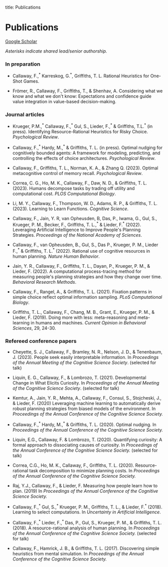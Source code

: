 title: Publications

# Publications

[Google Scholar](https://scholar.google.com/citations?user=oX7L_mMAAAAJ&hl=en&oi=ao)

_Asterisks indicate shared lead/senior authorship._


### In preparation

- Callaway, F.,<sup>&ast;</sup> Karreskog, G.<sup>&ast;</sup>, Griffiths, T. L. Rational Heuristics for One-Shot Games. [<span class="fa fa-file"></span>](https://gustavkarreskog.com/files/jmp_karreskog.pdf)

- Frömer, R., Callaway, F., Griffiths, T., & Shenhav, A. Considering what we know and what we don't know: Expectations and confidence guide value integration in value-based decision-making. [<span class="fa fa-file"></span>](https://psyarxiv.com/2sqyt)

### Journal articles

- Krueger, P.M.,<sup>&ast;</sup> Callaway, F.,<sup>&ast;</sup> Gul, S., Lieder, F.,<sup>&ast;</sup> & Griffiths, T.L.<sup>&ast;</sup> (in press). Identifying Resource-Rational Heuristics for Risky Choice. _Psychological Review_. [<span class="fa fa-file"></span>](https://psyarxiv.com/mg7dn)

-   Callaway, F.,<sup>&ast;</sup> Hardy, M.,<sup>&ast;</sup> & Griffiths, T. L. (in press). Optimal nudging for cognitively bounded agents: A framework for modeling, predicting, and controlling the effects of choice architectures. _Psychological Review_. [<span class="fa fa-file"></span>](https://psyarxiv.com/7ahdc)

- Callaway, F., Griffiths, T. L., Norman, K. A., & Zhang Q. (2023). Optimal metacognitive control of memory recall. _Psychological Review_. [<span class="fa fa-file"></span>](https://fredcallaway.com/pdfs/callaway2023metamemory.pdf)

- Correa, C. G., Ho, M. K., Callaway, F., Daw, N. D., & Griffiths, T. L. (2023). Humans decompose tasks by trading off utility and computational cost. _PLOS Computational Biology_. [<span class="fa fa-file"></span>](https://fredcallaway.com/pdfs/correa2023humans.pdf)

- Li, M. Y., Callaway, F., Thompson, W. D., Adams, R. P., & Griffiths, T. L. (2023). Learning to Learn Functions. _Cognitive Science_. [<span class="fa fa-file"></span>](https://onlinelibrary.wiley.com/doi/epdf/10.1111/cogs.13262)

- Callaway, F., Jain, Y. R, van Opheusden, B, Das, P., Iwama, G., Gul, S., Krueger, P. M., Becker, F., Griffiths, T. L.,<sup>&ast;</sup> & Lieder, F.<sup>&ast;</sup> (2022). Leveraging Artificial Intelligence to  Improve People's Planning Strategies. _Proceedings of the National Academy of Sciences_. [<span class="fa fa-file"></span>](https://cocosci.princeton.edu/papers/callawayleveraging.pdf)

- Callaway, F., van Opheusden, B., Gul, S., Das P., Krueger, P. M., Lieder F.,<sup>&ast;</sup> & Griffiths, T. L.<sup>&ast;</sup> (2022). Rational use of cognitive resources in human planning. _Nature Human Behavior_. [<span class="fa fa-file"></span>](https://cocosci.princeton.edu/papers/callawayrationaluse.pdf)

- Jain, Y. R., Callaway, F., Griffiths, T. L., Dayan, P., Krueger, P. M., & Lieder, F. (2022). A computational process-tracing method for measuring people's planning strategies and how they change over time.  _Behavioral Research Methods_. [<span class="fa fa-file"></span>](https://is.mpg.de/uploads_file/attachment/attachment/675/Revised_Manuscript.pdf)

- Callaway, F., Rangel, A., & Griffiths, T. L. (2021). Fixation patterns in simple choice reflect optimal information sampling. _PLoS Computational Biology_. [<span class="fa fa-file"></span>](https://journals.plos.org/ploscompbiol/article?id=10.1371/journal.pcbi.1008863)

- Griffiths, T. L., Callaway, F., Chang, M. B., Grant, E., Krueger, P. M., & Lieder, F. (2019). Doing more with less: meta-reasoning and meta-learning in humans and machines. _Current Opinion in Behavioral Sciences_, 29, 24-30. [<span class="fa fa-file"></span>](http://cocosci.princeton.edu/papers/doing-more-with-less.pdf)


### Refereed conference papers

- Cheyette, S. J., Callaway, F., Bramley, N. R., Nelson, J. D., & Tenenbaum, J. (2023). People seek easily interpretable information. In _Proceedings of the Annual Meeting of the Cognitive Science Society_. (selected for talk) [<span class="fa fa-file"></span>](https://escholarship.org/content/qt5sm2b484/qt5sm2b484.pdf)

- Liquin, E. G., Callaway, F., & Lombrozo, T. (2021). Developmental Change in What Elicits Curiosity. In _Proceedings of the Annual Meeting of the Cognitive Science Society_. (selected for talk) [<span class="fa fa-file"></span>](https://escholarship.org/uc/item/43g7m167)

- Kemtur, A., Jain, Y. R.,  Mehta, A.,  Callaway, F., Consul, S., Stojcheski, J., & Lieder, F. (2020) Leveraging machine learning to automatically derive robust planning strategies from biased models of the environment.  In _Proceedings of the Annual Conference of the Cognitive Science Society._ [<span class="fa fa-file"></span>](https://cogsci.mindmodeling.org/2020/papers/0572/0572.pdf)

- Callaway, F.,<sup>&ast;</sup> Hardy, M.,<sup>&ast;</sup> & Griffiths, T. L. (2020). Optimal nudging. In _Proceedings of the Annual Conference of the Cognitive Science Society._ [<span class="fa fa-file"></span>](https://cognitivesciencesociety.org/cogsci20/papers/0555/0555.pdf)   [<span class="fa fa-youtube"></span>](https://www.youtube.com/watch?v=jtskMUdaBh0)

- Liquin, E.G., Callaway, F. & Lombrozo, T. (2020). Quantifying curiosity: A formal approach to dissociating causes of curiosity. In _Proceedings of the Annual Conference of the Cognitive Science Society._ (selected for talk) [<span class="fa fa-file"></span>](https://cognition.princeton.edu/sites/default/files/cognition/files/liquincogsci2020.pdf)

- Correa, C.G., Ho, M. K., Callaway, F., Griffiths, T. L. (2020). Resource-rational task decomposition to minimize planning costs. In _Proceedings of the Annual Conference of the Cognitive Science Society._ [<span class="fa fa-file"></span>](https://arxiv.org/abs/2007.13862)

- Raj, Y.J., Callaway, F., & Lieder, F. Measuring how people learn how to plan. (2019) In _Proceedings of the Annual Conference of the Cognitive Science Society._ [<span class="fa fa-file"></span>](https://cogsci.mindmodeling.org/2019/papers/0344/0344.pdf)

- Callaway, F.,<sup>&ast;</sup> Gul, S.,<sup>&ast;</sup> Krueger, P. M., Griffiths, T. L., & Lieder, F.<sup>&ast;</sup> (2018). Learning to select computations. In _Uncertainty in Artificial Intelligence_. [<span class="fa fa-file"></span>](https://arxiv.org/abs/1711.06892)

- Callaway, F.,<sup>&ast;</sup> Lieder, F.,<sup>&ast;</sup> Das, P., Gul, S., Krueger, P. M., & Griffiths, T. L. (2018). A resource-rational analysis of human planning. In _Proceedings of the Annual Conference of the Cognitive Science Society._ (selected for talk) [<span class="fa fa-file"></span>](http://cocosci.princeton.edu/papers/Callaway_CogSci_2018.pdf)

- Callaway, F., Hamrick, J. B., & Griffiths, T. L. (2017). Discovering simple heuristics from mental simulation. In _Proceedings of the Annual Conference of the Cognitive Science Society._ [<span class="fa fa-file"></span>](https://osf.io/wrqtp/)